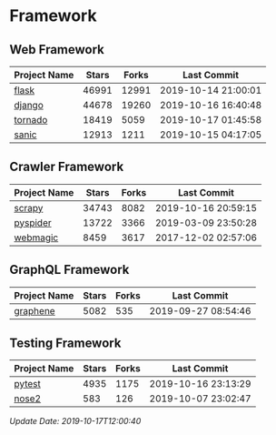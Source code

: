 # Framework

## Web Framework

| Project Name | Stars | Forks | Last Commit |
| ------------ | ----- | ----- | ----------- |
| [flask](https://github.com/pallets/flask) | 46991 | 12991 | 2019-10-14 21:00:01 |
| [django](https://github.com/django/django) | 44678 | 19260 | 2019-10-16 16:40:48 |
| [tornado](https://github.com/tornadoweb/tornado) | 18419 | 5059 | 2019-10-17 01:45:58 |
| [sanic](https://github.com/huge-success/sanic) | 12913 | 1211 | 2019-10-15 04:17:05 |

## Crawler Framework

| Project Name | Stars | Forks | Last Commit |
| ------------ | ----- | ----- | ----------- |
| [scrapy](https://github.com/scrapy/scrapy) | 34743 | 8082 | 2019-10-16 20:59:15 |
| [pyspider](https://github.com/binux/pyspider) | 13722 | 3366 | 2019-03-09 23:50:28 |
| [webmagic](https://github.com/code4craft/webmagic) | 8459 | 3617 | 2017-12-02 02:57:06 |

## GraphQL Framework

| Project Name | Stars | Forks | Last Commit |
| ------------ | ----- | ----- | ----------- |
| [graphene](https://github.com/graphql-python/graphene) | 5082 | 535 | 2019-09-27 08:54:46 |

## Testing Framework

| Project Name | Stars | Forks | Last Commit |
| ------------ | ----- | ----- | ----------- |
| [pytest](https://github.com/pytest-dev/pytest) | 4935 | 1175 | 2019-10-16 23:13:29 |
| [nose2](https://github.com/nose-devs/nose2) | 583 | 126 | 2019-10-07 23:02:47 |

*Update Date: 2019-10-17T12:00:40*